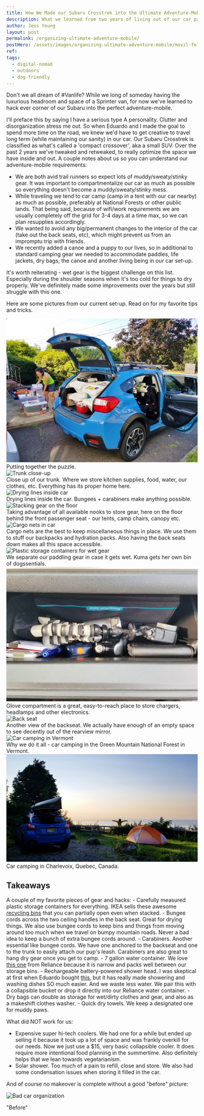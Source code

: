 ```yaml
---
title: How We Made our Subaru Crosstrek into the Ultimate Adventure-Mobile
description: What we learned from two years of living out of our car part-time.
author: Jess Young
layout: post
permalink: /organizing-ultimate-adventure-mobile/
postHero: /assets/images/organizing-ultimate-adventure-mobile/movil-foliage.jpg
ref:
tags:
  - digital-nomad
  - outdoors
  - dog-friendly
---
```

Don't we all dream of #Vanlife? While we long of someday having the luxurious headroom and space of a Sprinter van, for now we've learned to hack ever corner of our Subaru into the perfect adventure-mobile.

I'll preface this by saying I have a serious type A personality. Clutter and disorganization stress me out. So when Eduardo and I made the goal to spend more time on the road, we knew we'd have to get creative to travel long term (while maintaining our sanity) in our car. Our Subaru Crosstrek is classified as what's called a 'compact crossover', aka a small SUV. Over the past 2 years we've tweaked and retweaked, to really optimize the space we have inside and out. A couple notes about us so you can understand our adventure-mobile requirements:

- We are both avid trail runners so expect lots of muddy/sweaty/stinky gear. It was important to compartmentalize our car as much as possible so everything doesn't become a muddy/sweaty/stinky mess.
- While traveling we tend to car camp (camp in a tent with our car nearby) as much as possible, preferably at National Forests or other public lands. That being said, because of wifi/work requirements we are usually completely off the grid for 3-4 days at a time max, so we can plan resupplies accordingly.
- We wanted to avoid any big/permanent changes to the interior of the car (take out the back seats, etc), which might prevent us from an impromptu trip with friends.
- We recently added a canoe and a puppy to our lives, so in additional to standard camping gear we needed to accommodate paddles, life jackets, dry bags, the canoe and another living being in our car set-up.

It's worth reiterating - wet gear is the biggest challenge on this list. Especially during the shoulder seasons when it's too cold for things to dry properly. We've definitely made some improvements over the years but still struggle with this one.

Here are some pictures from our current set-up. Read on for my favorite tips and tricks.

<img src="/assets/images/organizing-ultimate-adventure-mobile/packing.jpg" alt="Packing the car">
<div class="caption">Putting together the puzzle.</div>
<img src="/assets/images/organizing-ultimate-adventure-mobile/back.jpg" alt="Trunk close-up">
<div class="caption">Close up of our trunk. Where we store kitchen supplies, food, water, our clothes, etc. Everything has its proper home here.</div>
<img src="/assets/images/organizing-ultimate-adventure-mobile/hanging.jpg" alt="Drying lines inside car">
<div class="caption">Drying lines inside the car. Bungees + carabiners make anything possible.</div>
<div class="portrait-photo">
  <img src="/assets/images/organizing-ultimate-adventure-mobile/floor.jpg" alt="Stacking gear on the floor">
  <div class="caption">Taking advantage of all available nooks to store gear, here on the floor behind the front passenger seat - our tents, camp chairs, canopy etc.</div>
</div>
<img src="/assets/images/organizing-ultimate-adventure-mobile/net.jpg" alt="Cargo nets in car">
<div class="caption">Cargo nets are the best to keep miscellaneous things in place. We use them to stuff our backpacks and hydration packs. Also having the back seats down makes all this space accessible.</div>
<img src="/assets/images/organizing-ultimate-adventure-mobile/side-plastic.jpg" alt="Plastic storage containers for wet gear">
<div class="caption">We separate our paddling gear in case it gets wet. Kuma gets her own bin of dogssentials.</div>
<img src="/assets/images/organizing-ultimate-adventure-mobile/glove.jpg" alt="Store electronics in glove compartment">
<div class="caption">Glove compartment is a great, easy-to-reach place to store chargers, headlamps and other electronics.</div>
<div class="portrait-photo">
  <img src="/assets/images/organizing-ultimate-adventure-mobile/bed-front.jpg" alt="Back seat">
  <div class="caption">Another view of the backseat. We actually have enough of an empty space to see decently out of the rearview mirror.</div>
</div>
<img src="/assets/images/organizing-ultimate-adventure-mobile/camp-vt.jpg" alt="Car camping in Vermont">
<div class="caption">Why we do it all - car camping in the Green Mountain National Forest in Vermont.</div>
<img src="/assets/images/organizing-ultimate-adventure-mobile/charlevoix-camp.jpg" alt="Car camping in Charlevoix">
<div class="caption">Car camping in Charlevoix, Quebec, Canada.</div>

<h2>Takeaways</h2>
A couple of my favorite pieces of gear and hacks:
- Carefully measured plastic storage containers for everything. IKEA sells these awesome <a href="https://www.ikea.com/us/en/catalog/products/10255897/" title="Ikea Recycling Bins" target="_blank">recycling bins</a> that you can partially open even when stacked.
- Bungee cords across the two ceiling handles in the back seat. Great for drying things. We also use bungee cords to keep bins and things from moving around too much when we travel on bumpy mountain roads. Never a bad idea to keep a bunch of extra bungee cords around.
- Carabiners. Another essential like bungee cords. We have one anchored to the backseat and one to the trunk to easily attach our pup's leash. Carabiners are also great to hang dry gear once you get to camp.
- 7 gallon water container. We love <a href="https://relianceoutdoors.com/products/hydration/11.html" title="Reliance Jumbo-Trainer" target="_blank">this one</a> from Reliance because it is narrow and packs well between our storage bins.
- Rechargeable battery-powered shower head. I was skeptical at first when Eduardo bought <a href="https://www.amazon.com/gp/product/B071XDWD2H/ref=ox_sc_sfl_title_1?ie=UTF8&psc=1&smid=A1NJVWUCTQMPN5" title="Doozer Portable Shower" target="_blank">this</a>, but it has really made showering and washing dishes SO much easier. And we waste less water. We pair this with a collapsible bucket or drop it directly into our Reliance water container.
- Dry bags can double as storage for wet/dirty clothes and gear, and also as a makeshift clothes washer.
- Quick dry towels. We keep a designated one for muddy paws.

What did NOT work for us:
- Expensive super hi-tech coolers. We had one for a while but ended up selling it because it took up a lot of space and was frankly overkill for our needs. Now we just use a $15, very basic collapsible cooler. It does require more intentional food planning in the summertime. Also definitely helps that we lean towards vegetarianism.
- Solar shower. Too much of a pain to refill, close and store. We also had some condensation issues when storing it filled in the car.

And of course no makeover is complete without a good "before" picture:

<img src="/assets/images/organizing-ultimate-adventure-mobile/bad.jpg"
      alt="Bad car organization">
<div class="caption">"Before"</div>
